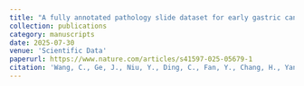 ```yaml
---
title: "A fully annotated pathology slide dataset for early gastric cancer and precancerous lesions"
collection: publications
category: manuscripts
date: 2025-07-30
venue: 'Scientific Data'
paperurl: https://www.nature.com/articles/s41597-025-05679-1
citation: 'Wang, C., Ge, J., Niu, Y., Ding, C., Fan, Y., Chang, H., Yang, Z., Ran, C., Teng, X., Wang, X., Wu, L., Gao, Z.*, & Li, C.* (2025). A fully annotated pathology slide dataset for early gastric cancer and precancerous lesions. Scientific Data, 12.'
---
```

